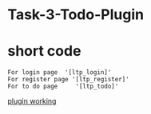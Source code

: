 # Task-3-Todo-Plugin
  # short code
    For login page  '[ltp_login]'
    For register page '[ltp_register]'
    For to do page     '[ltp_todo]'

[plugin working](https://drive.google.com/file/d/16zynrLB0KxeyacJgb5v6AWgP8uttQ8KQ/view?usp=drive_link)
